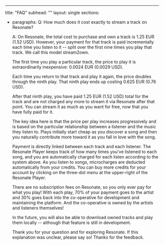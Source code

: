 ---
title: "FAQ"
subhead: ""
layout: single
sections:
  - paragraphs:
      Q: How much does it cost exactly to stream a track on Resonate?

      A:
      On Resonate, the total cost to purchase and own a track is 1.25 EUR (1.52 USD). However, your payment for that track is paid incrementally each time you listen to it -- split over the first nine times you play that track. We call this model stream2own.

      The first time you play a particular track, the price to play it is extraordinarily inexpensive: 0.0024 EUR (0.0029 USD).

      Each time you return to that track and play it again, the price doubles through the ninth play. That ninth play ends up costing 0.625 EUR (0.76 USD).

      After that ninth play, you have paid 1.25 EUR (1.52 USD) total for the track and are not charged any more to stream it via Resonate after that point. You can stream it as much as you want for free, now that you have fully paid for it.

      The key idea here is that the price per play increases progressively and is based on the particular relationship between a listener and the music they listen to. Plays initially start cheap as you discover a song and then you naturally contribute more toward it as you fall in love with the song.

      Payment is directly linked between each track and each listener. The Resonate Player keeps track of how many times you've listened to each song, and you are automatically charged for each listen according to the system above. As you listen to songs, microcharges are deducted automatically from your credits. You can buy more credits for your account by clicking on the three-dot menu at the upper-right of the Resonate Player.

      There are no subscription fees on Resonate, so you only ever pay for what you play! With each play, 70% of your payment goes to the artist and 30% goes back into the co-operative for development and maintaining the platform. And the co-operative is owned by the artists and listeners themselves!

      In the future, you will also be able to download owned tracks and play them locally -- although that feature is still in development.

      Thank you for your question and for exploring Resonate. If this explanation was unclear, please say so! Thanks for the feedback.


